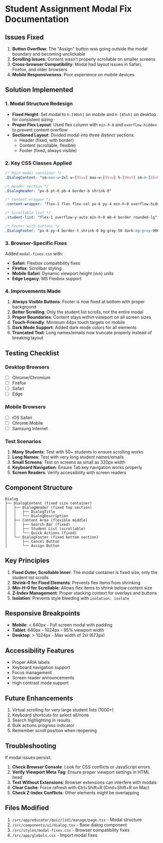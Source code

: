 # Student Assignment Modal Fix Documentation

## Issues Fixed

1. **Button Overflow**: The "Assign" button was going outside the modal boundary and becoming unclickable
2. **Scrolling Issues**: Content wasn't properly scrollable on smaller screens
3. **Cross-browser Compatibility**: Modal had layout issues in Safari, Firefox, and older browsers
4. **Mobile Responsiveness**: Poor experience on mobile devices

## Solution Implemented

### 1. Modal Structure Redesign
- **Fixed Height**: Set modal to `h-[90vh]` on mobile and `h-[85vh]` on desktop for consistent sizing
- **Proper Flex Layout**: Used flex column with `min-h-0` and `overflow-hidden` to prevent content overflow
- **Sectioned Layout**: Divided modal into three distinct sections:
  - Header (fixed, with border)
  - Content (scrollable, flexible)
  - Footer (fixed, always visible)

### 2. Key CSS Classes Applied

```css
/* Main modal container */
.DialogContent: "sm:max-w-2xl w-[95vw] max-w-[95vw] h-[90vh] sm:h-[85vh] max-h-[90vh] p-0 flex flex-col overflow-hidden"

/* Header section */
.DialogHeader: "px-6 pt-6 pb-4 border-b shrink-0"

/* Content wrapper */
.content-wrapper: "flex-1 flex flex-col px-6 py-4 min-h-0 overflow-hidden"

/* Scrollable list */
.student-list: "flex-1 overflow-y-auto min-h-0 mb-4 border rounded-lg"

/* Footer with buttons */
.DialogFooter: "px-6 py-4 border-t shrink-0 bg-gray-50 dark:bg-gray-900/50"
```

### 3. Browser-Specific Fixes

Added `modal-fixes.css` with:
- **Safari**: Flexbox compatibility fixes
- **Firefox**: Scrollbar styling
- **Mobile Safari**: Dynamic viewport height (`dvh`) units
- **Edge Legacy**: MS Flexbox support

### 4. Improvements Made

1. **Always Visible Buttons**: Footer is now fixed at bottom with proper background
2. **Better Scrolling**: Only the student list scrolls, not the entire modal
3. **Proper Boundaries**: Content stays within viewport on all screen sizes
4. **Touch-Friendly**: Minimum 44px touch targets on mobile
5. **Dark Mode Support**: Added dark mode colors for all elements
6. **Truncated Text**: Long names/emails now truncate properly instead of breaking layout

## Testing Checklist

### Desktop Browsers
- [ ] Chrome/Chromium
- [ ] Firefox
- [ ] Safari
- [ ] Edge

### Mobile Browsers
- [ ] iOS Safari
- [ ] Chrome Mobile
- [ ] Samsung Internet

### Test Scenarios
1. **Many Students**: Test with 50+ students to ensure scrolling works
2. **Long Names**: Test with very long student names/emails
3. **Small Screens**: Test on screens as small as 320px width
4. **Keyboard Navigation**: Ensure Tab key navigation works properly
5. **Screen Readers**: Verify accessibility with screen readers

## Component Structure

```
Dialog
├── DialogContent (fixed size container)
│   ├── DialogHeader (fixed top section)
│   │   ├── DialogTitle
│   │   └── DialogDescription
│   ├── Content Area (flexible middle)
│   │   ├── Search Bar (fixed)
│   │   ├── Student List (scrollable)
│   │   └── Quick Actions (fixed)
│   └── DialogFooter (fixed bottom section)
│       ├── Cancel Button
│       └── Assign Button
```

## Key Principles

1. **Fixed Outer, Scrollable Inner**: The modal container is fixed size, only the student list scrolls
2. **Shrink-0 for Fixed Elements**: Prevents flex items from shrinking
3. **Min-H-0 for Scrollable**: Allows flex items to shrink below content size
4. **Z-Index Management**: Proper stacking context for overlays and buttons
5. **Isolation**: Prevents style bleeding with `isolation: isolate`

## Responsive Breakpoints

- **Mobile**: < 640px - Full screen modal with padding
- **Tablet**: 640px - 1024px - 95% viewport width
- **Desktop**: > 1024px - Max width of 2xl (672px)

## Accessibility Features

- Proper ARIA labels
- Keyboard navigation support
- Focus management
- Screen reader announcements
- High contrast mode support

## Future Enhancements

1. Virtual scrolling for very large student lists (1000+)
2. Keyboard shortcuts for select all/none
3. Search highlighting in results
4. Bulk actions progress indicator
5. Remember scroll position when reopening

## Troubleshooting

If modal issues persist:

1. **Check Browser Console**: Look for CSS conflicts or JavaScript errors
2. **Verify Viewport Meta Tag**: Ensure proper viewport settings in HTML head
3. **Test Without Extensions**: Browser extensions can interfere with modals
4. **Clear Cache**: Force refresh with Ctrl+Shift+R (Cmd+Shift+R on Mac)
5. **Check Z-Index Conflicts**: Other elements might be overlapping

## Files Modified

1. `/src/app/educator/quiz/[id]/manage/page.tsx` - Modal structure
2. `/src/components/ui/dialog.tsx` - Base dialog component
3. `/src/styles/modal-fixes.css` - Browser compatibility fixes
4. `/src/app/globals.css` - Import modal fixes